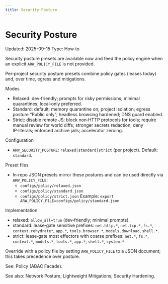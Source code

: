 ```yaml
---
title: Security Posture
---
```


# Security Posture

Updated: 2025-09-15
Type: How‑to

Security posture presets are available now and feed the policy engine when an explicit `ARW_POLICY_FILE` is not provided.

Per‑project security posture presets combine policy gates (leases today) and, over time, egress and mitigations.

Modes
- Relaxed: dev‑friendly; prompts for risky permissions; minimal quarantines; local‑only preferred.
- Standard: default; memory quarantine on; project isolation; egress posture “Public only”; headless browsing hardened; DNS guard enabled.
- Strict: disable remote JS; block non‑HTTP protocols for tools; require manual review for world diffs; stronger secrets redaction; deny IP‑literals; enforced archive jails; accelerator zeroing.

Configuration
- `ARW_SECURITY_POSTURE`: `relaxed|standard|strict` (per project). Default: `standard`.

Preset files
- In‑repo JSON presets mirror these postures and can be used directly via `ARW_POLICY_FILE`:
  - `configs/policy/relaxed.json`
  - `configs/policy/standard.json`
  - `configs/policy/strict.json`
  Example: `export ARW_POLICY_FILE=configs/policy/standard.json`

Implementation
- relaxed: `allow_all=true` (dev‑friendly; minimal prompts).
- standard: lease‑gate sensitive prefixes: `net.http.*`, `net.tcp.*`, `fs.*`, `context.rehydrate*`, `app.*`, `tools.browser.*`, `models.download`, `shell.*`.
- strict: lease‑gate most effectors with coarse prefixes: `net.*`, `fs.*`, `context.*`, `models.*`, `tools.*`, `app.*`, `shell.*`, `system.*`.

Override with a policy file by setting `ARW_POLICY_FILE` to a JSON document; this takes precedence over posture.

See: Policy (ABAC Facade).

See also: Network Posture; Lightweight Mitigations; Security Hardening.
